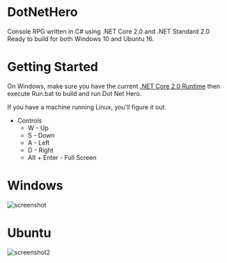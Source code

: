 # DotNetHero

Console RPG written in C# using .NET Core 2.0 and .NET Standard 2.0  
Ready to build for both Windows 10 and Ubuntu 16.  
  
# Getting Started

On Windows, make sure you have the current [.NET Core 2.0 Runtime](https://www.microsoft.com/net/download/windows "Microsoft .NET Downloads") then  
execute Run.bat to build and run Dot Net Hero. 
  
If you have a machine running Linux, you'll figure it out.

* Controls
    * W - Up
    * S - Down
    * A - Left
    * D - Right
    * Alt + Enter - Full Screen
      
        
# Windows
![screenshot]

# Ubuntu
![screenshot2]

[screenshot]: https://image.prntscr.com/image/2aWen4iPTJ6__5w_vvH1sA.png
[screenshot2]: https://image.prntscr.com/image/951tS9fNTSq34AFXCV0-BQ.png
